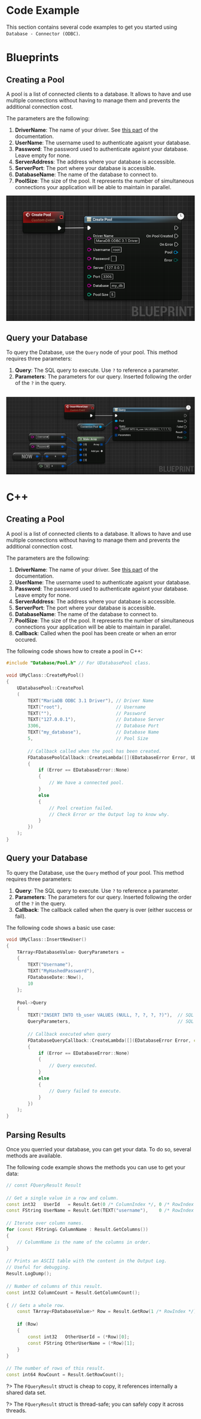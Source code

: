 # Code Example
This section contains several code examples to get you started using `Database - Connector (ODBC)`.

# Blueprints
## Creating a Pool
A pool is a list of connected clients to a database. It allows to have and use multiple connections without having to manage 
them and prevents the additional connection cost.

The parameters are the following:
1. **DriverName**: The name of your driver. See [this part](/setup?id=getting-the-odbc-driver39s-name) of the documentation.
2. **UserName**: The username used to authenticate agaisnt your database.
3. **Password**: The password used to authenticate agaisnt your database. Leave empty for none.
4. **ServerAddress**: The address where your database is accessible.
5. **ServerPort**: The port where your database is accessible.
6. **DatabaseName**: The name of the database to connect to.
7. **PoolSize**: The size of the pool. It represents the number of simultaneous connections your application will be able to maintain in parallel.

![Create Database Blueprint Example](_media/CreatePool.png)

## Query your Database
To query the Database, use the `Query` node of your pool.
This method requires three parameters:
1. **Query**: The SQL query to execute. Use `?` to reference a parameter.
2. **Parameters**: The parameters for our query. Inserted following the order of the `?` in the query.

![Query Database Blueprint Example](_media/Query.png)
---

# C++
## Creating a Pool
A pool is a list of connected clients to a database. It allows to have and use multiple connections without having to manage 
them and prevents the additional connection cost.

The parameters are the following:
1. **DriverName**: The name of your driver. See [this part](/setup?id=getting-the-odbc-driver39s-name) of the documentation.
2. **UserName**: The username used to authenticate agaisnt your database.
3. **Password**: The password used to authenticate agaisnt your database. Leave empty for none.
4. **ServerAddress**: The address where your database is accessible.
5. **ServerPort**: The port where your database is accessible.
6. **DatabaseName**: The name of the database to connect to.
7. **PoolSize**: The size of the pool. It represents the number of simultaneous connections your application will be able to maintain in parallel.
8. **Callback**: Called when the pool has been create or when an error occured.

The following code shows how to create a pool in C++:
```cpp
#include "Database/Pool.h" // For UDatabasePool class.

void UMyClass::CreateMyPool()
{
    UDatabasePool::CreatePool
    (
        TEXT("MariaDB ODBC 3.1 Driver"), // Driver Name
        TEXT("root"),                    // Username
        TEXT(""),                        // Password
        TEXT("127.0.0.1"),               // Database Server
        3306,                            // Database Port
        TEXT("my_database"),             // Database Name
        5,                               // Pool Size

        // Callback called when the pool has been created.
        FDatabasePoolCallback::CreateLambda([](EDatabaseError Error, UDatabasePool* Pool) -> void
        {
            if (Error == EDatabaseError::None)
            {
                // We have a connected pool.
            }
            else
            {
                // Pool creation failed.
                // Check Error or the Output log to know why.
            }
        })
    );
}
```
## Query your Database
To query the Database, use the `Query` method of your pool.
This method requires three parameters:
1. **Query**: The SQL query to execute. Use `?` to reference a parameter.
2. **Parameters**: The parameters for our query. Inserted following the order of the `?` in the query.
3. **Callback**: The callback called when the query is over (either success or fail).

The following code shows a basic use case:
```cpp
void UMyClass::InsertNewUser()
{
    TArray<FDatabaseValue> QueryParameters = 
	{
		TEXT("Username"),
		TEXT("MyHashedPassword"),
		FDatabaseDate::Now(),
		10
	};

	Pool->Query
	(
		TEXT("INSERT INTO tb_user VALUES (NULL, ?, ?, ?, ?)"),  // SQL query
		QueryParameters,										// SQL parameters
		
		// Callback executed when query 
		FDatabaseQueryCallback::CreateLambda([](EDatabaseError Error, const FQueryResult& Result) -> void
		{
			if (Error == EDatabaseError::None)
			{
				// Query executed.
			}
			else
			{
				// Query failed to execute.
			}
		})
	);
}
```

## Parsing Results
Once you querried your database, you can get your data. To do so, several methods are available.

The following code example shows the methods you can use to get your data:
```cpp
// const FQueryResult Result

// Get a single value in a row and column.
const int32   UserId   = Result.Get(0 /* ColumnIndex */, 0 /* RowIndex */);
const FString UserName = Result.Get(TEXT("username"),    0 /* RowIndex */);

// Iterate over column names.
for (const FString& ColumnName : Result.GetColumns())
{
	// ColumnName is the name of the columns in order.
}

// Prints an ASCII table with the content in the Output Log. 
// Useful for debugging.
Result.LogDump();

// Number of columns of this result.
const int32 ColumnCount = Result.GetColumnCount();

{ // Gets a whole row.
	const TArray<FDatabaseValue>* Row = Result.GetRow(1 /* RowIndex */);

	if (Row)
	{
		const int32   OtherUserId = (*Row)[0];
		const FString OtherUserName = (*Row)[1];
	}
}

// The number of rows of this result.
const int64 RowCount = Result.GetRowCount();
```

?> The `FQueryResult` struct is cheap to copy, it references internally a shared data set. 

?> The `FQueryResult` struct is thread-safe; you can safely copy it across threads.
